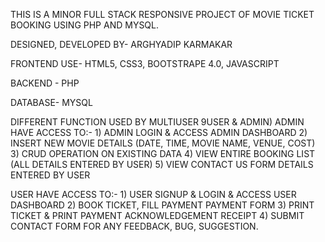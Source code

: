 THIS IS A MINOR FULL STACK RESPONSIVE PROJECT OF MOVIE TICKET BOOKING USING PHP AND MYSQL.

DESIGNED, DEVELOPED BY- ARGHYADIP KARMAKAR

FRONTEND USE- HTML5, CSS3, BOOTSTRAPE 4.0, JAVASCRIPT

BACKEND - PHP

DATABASE- MYSQL

DIFFERENT FUNCTION USED BY MULTIUSER 9USER & ADMIN)
ADMIN HAVE ACCESS TO:-
		1) ADMIN LOGIN & ACCESS ADMIN DASHBOARD
		2) INSERT NEW MOVIE DETAILS (DATE, TIME, MOVIE NAME, VENUE, COST)
		3) CRUD OPERATION ON EXISTING DATA
		4) VIEW ENTIRE BOOKING LIST (ALL DETAILS ENTERED BY USER)
		5) VIEW CONTACT US FORM DETAILS ENTERED BY USER

USER HAVE ACCESS TO:-
		1) USER SIGNUP & LOGIN & ACCESS USER DASHBOARD
		2) BOOK TICKET, FILL PAYMENT PAYMENT FORM
		3) PRINT TICKET & PRINT PAYMENT ACKNOWLEDGEMENT RECEIPT
		4) SUBMIT CONTACT FORM FOR ANY FEEDBACK, BUG, SUGGESTION.
 
